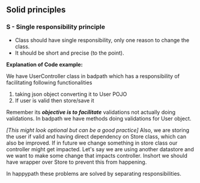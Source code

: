 ## Solid principles

### S - Single responsibility principle
- Class should have single responsibility, only one reason to change the class.
- It should be short and precise (to the point).

**Explanation of Code example:**

We have UserController class in badpath which has a responsibility of facilitating following functionalities
  1. taking json object converting it to User POJO
  2. If user is valid then store/save it

Remember its ***objective is to facilitate*** validations not actually doing validations. In badpath we have methods doing 
validations for User object.

*[This might look optional but can be a good practice]*
Also, we are storing the user if valid and having direct dependency on Store class, which can also be improved. 
If in future we change something in store class our controller might get impacted. Let's say we are using another 
datastore and we want to make some change that impacts controller. Inshort we should have wrapper over Store to prevent 
this from happening.

In happypath these problems are solved by separating responsibilities.

